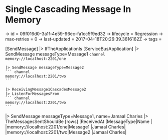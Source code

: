 # Single Cascading Message In Memory

-> id = 09f016d0-3a1f-4e59-96ec-fa1cc5f9ed32
-> lifecycle = Regression
-> max-retries = 0
-> last-updated = 2017-04-18T20:26:39.3616162Z
-> tags = 

[SendMessage]
|> IfTheApplicationIs
    [ServiceBusApplication]
    |> SendMessage messageType=Message1
    ``` channel
    memory://localhost:2201/one
    ```

    |> SendMessage messageType=Message2
    ``` channel
    memory://localhost:2201/two
    ```

    |> ReceivingMessage1CascadesMessage2
    |> ListenForMessagesFrom
    ``` channel
    memory://localhost:2201/two
    ```


|> SendMessage messageType=Message1, name=Jamaal Charles
|> TheMessagesSentShouldBe
    [rows]
    |ReceivedAt                 |MessageType|Name          |
    |memory://localhost:2201/one|Message1   |Jamaal Charles|
    |memory://localhost:2201/two|Message2   |Jamaal Charles|

~~~
